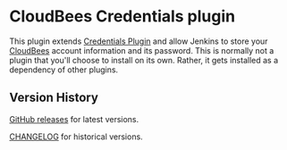 # CloudBees Credentials plugin

This plugin extends [Credentials Plugin](https://plugins.jenkins.io/credentials/) and
allow Jenkins to store your [CloudBees](http://www.cloudbees.com/)
account information and its password. This is normally not a plugin that
you'll choose to install on its own. Rather, it gets installed as a
dependency of other plugins.

## Version History

[GitHub releases](https://github.com/jenkinsci/cloudbees-credentials-plugin/releases) for latest versions.

[CHANGELOG](CHANGELOG.md) for historical versions.
